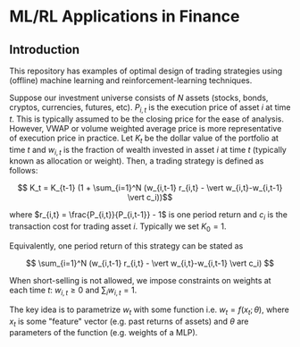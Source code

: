 # ML/RL Applications in Finance

## Introduction
This repository has examples of optimal design of trading strategies using (offline) machine learning and reinforcement-learning techniques.

Suppose our investment universe consists of $N$ assets (stocks, bonds, cryptos, currencies, futures, etc). $P_{i,t}$ is the execution price of asset $i$ at time $t$. This is typically assumed to be the closing price for the ease of analysis. However, VWAP or volume weighted average price is more representative of execution price in practice. Let $K_t$ be the dollar value of the portfolio at time $t$ and $w_{i,t}$ is the fraction of wealth invested in asset $i$ at time $t$ (typically known as allocation or weight). Then, a trading strategy is defined as follows:

$$ K_t = K_{t-1} (1 + \sum_{i=1}^N (w_{i,t-1} r_{i,t} - \vert w_{i,t}-w_{i,t-1} \vert c_i))$$

where $r_{i,t} = \frac{P_{i,t}}{P_{i,t-1}} - 1$ is one period return and $c_i$ is the transaction cost for trading asset $i$. Typically we set $K_0=1$.

Equivalently, one period return of this strategy can be stated as

$$ \sum_{i=1}^N (w_{i,t-1} r_{i,t} - \vert w_{i,t}-w_{i,t-1} \vert c_i) $$

When short-selling is not allowed, we impose constraints on weights at each time $t$: $w_{i,t}\geq 0$ and $\sum_i w_{i,t} = 1$.

The key idea is to parametrize $w_t$ with some function i.e. $w_t = f(x_t; \theta)$, where $x_t$ is some "feature" vector (e.g. past returns of assets) and $\theta$ are parameters of the function (e.g. weights of a MLP).
